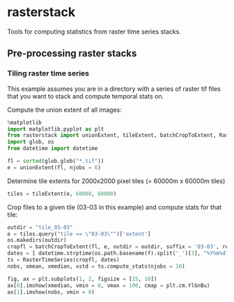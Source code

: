 rasterstack
===========

Tools for computing statistics from raster time series stacks.

## Pre-processing raster stacks

### Tiling raster time series

This example assumes you are in a directory with a series of raster tif files that you want to stack and compute temporal stats on.

Compute the union extent of all images:

```python
%matplotlib
import matplotlib.pyplot as plt
from rasterstack import unionExtent, tileExtent, batchCropToExtent, RasterTimeSeries
import glob, os
from datetime import datetime

fl = sorted(glob.glob("*.tif"))
e = unionExtent(fl, njobs = 6)
```

Determine tile extents for 2000x2000 pixel tiles (= 60000m x 60000m tiles)

```python
tiles = tileExtent(e, 60000, 60000)
```

Crop files to a given tile (03-03 in this example) and compute stats for that tile:

```python
outdir = "tile_03-03"
e = tiles.query("tile == \"03-03\"")['extent']
os.makedirs(outdir)
cropfl = batchCropToExtent(fl, e, outdir = outdir, suffix = '03-03', res = 30, njobs = 8, verbose = 0)
dates = [ datetime.strptime(os.path.basename(f).split('_')[3], "%Y%m%d") for f in cropfl ]
ts = RasterTimeSeries(cropfl, dates)
nobs, xmean, xmedian, xstd = ts.compute_stats(njobs = 10)

fig, ax = plt.subplots(1, 2, figsize = [15, 10])
ax[0].imshow(xmedian, vmin = 0, vmax = 100, cmap = plt.cm.YlGnBu)
ax[1].imshow(nobs, vmin = 0)
```

